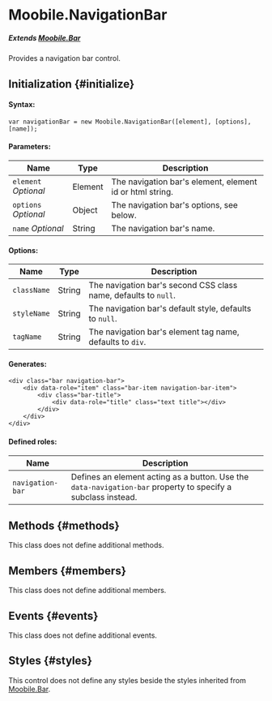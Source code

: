 Moobile.NavigationBar
================================================================================

##### Extends [Moobile.Bar](../Control/Bar.md)

Provides a navigation bar control.

Initialization {#initialize}
--------------------------------------------------------------------------------

#### Syntax:

	var navigationBar = new Moobile.NavigationBar([element], [options], [name]);

#### Parameters:

Name                 | Type    | Description
-------------------- | ------- | -----------
`element` *Optional* | Element | The navigation bar's element, element id or html string.
`options` *Optional* | Object  | The navigation bar's options, see below.
`name`    *Optional* | String  | The navigation bar's name.

#### Options:

Name        | Type   | Description
----------- | ------ | -----------
`className` | String | The navigation bar's second CSS class name, defaults to `null`.
`styleName` | String | The navigation bar's default style, defaults to `null`.
`tagName`   | String | The navigation bar's element tag name, defaults to `div`.

#### Generates:

	<div class="bar navigation-bar">
		<div data-role="item" class="bar-item navigation-bar-item">
			<div class="bar-title">
				<div data-role="title" class="text title"></div>
			</div>
		</div>
	</div>

#### Defined roles:

Name             | Description
---------------- | -----------
`navigation-bar` | Defines an element acting as a button. Use the `data-navigation-bar` property to specify a subclass instead.

Methods {#methods}
--------------------------------------------------------------------------------

This class does not define additional methods.

Members {#members}
--------------------------------------------------------------------------------

This class does not define additional members.

Events {#events}
--------------------------------------------------------------------------------

This class does not define additional events.

Styles {#styles}
--------------------------------------------------------------------------------

This control does not define any styles beside the styles inherited from [Moobile.Bar](../Control/Bar.md).